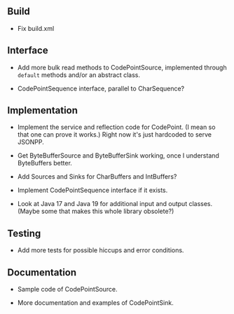 ## Build

- Fix build.xml

## Interface

- Add more bulk read methods to CodePointSource, implemented through
  `default` methods and/or an abstract class.

- CodePointSequence interface, parallel to CharSequence?

## Implementation

- Implement the service and reflection code for CodePoint.
  (I mean so that one can prove it works.)
  Right now it's just hardcoded to serve JSONPP.

- Get ByteBufferSource and ByteBufferSink working, once I understand
  ByteBuffers better.

- Add Sources and Sinks for CharBuffers and IntBuffers?

- Implement CodePointSequence interface if it exists.

- Look at Java 17 and Java 19 for additional input and output classes.
  (Maybe some that makes this whole library obsolete?)

## Testing

- Add more tests for possible hiccups and error conditions.

## Documentation

- Sample code of CodePointSource.

- More documentation and examples of CodePointSink.

